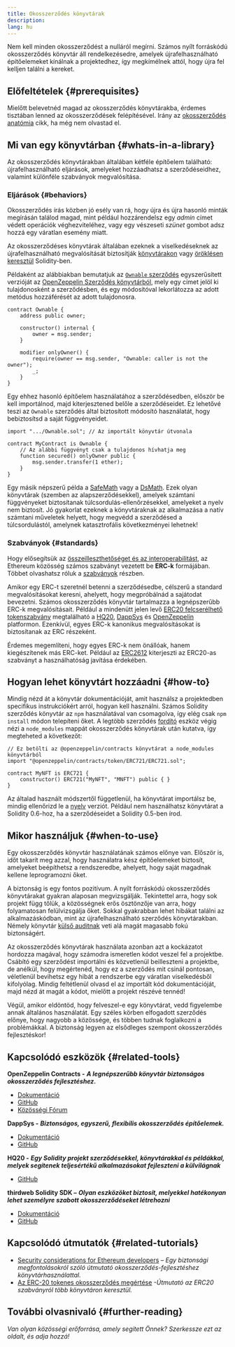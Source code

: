 ```yaml
---
title: Okosszerződés könyvtárak
description:
lang: hu
---
```


Nem kell minden okosszerződést a nulláról megírni. Számos nyílt forráskódú okosszerződés könyvtár áll rendelkezésedre, amelyek újrafelhasználható építőelemeket kínálnak a projektedhez, így megkímélnek attól, hogy újra fel kelljen találni a kereket.

## Előfeltételek \{#prerequisites}

Mielőtt belevetnéd magad az okosszerződés könyvtárakba, érdemes tisztában lenned az okosszerződések felépítésével. Irány az [okosszerződés anatómia](/developers/docs/smart-contracts/anatomy/) cikk, ha még nem olvastad el.

## Mi van egy könyvtárban \{#whats-in-a-library}

Az okosszerződés könyvtárakban általában kétféle építőelem található: újrafelhasználható eljárások, amelyeket hozzáadhatsz a szerződéseidhez, valamint különféle szabványok megvalósítása.

### Eljárások \{#behaviors}

Okosszerződés írás közben jó esély van rá, hogy újra és újra hasonló minták megírásán találod magad, mint például hozzárendelsz egy _admin_ címet védett operációk véghezviteléhez, vagy egy vészeseti _szünet_ gombot adsz hozzá egy váratlan esemény miatt.

Az okosszerződéses könyvtárak általában ezeknek a viselkedéseknek az újrafelhasználható megvalósítását biztosítják [könyvtárakon](https://solidity.readthedocs.io/en/v0.7.2/contracts.html#libraries) vagy [öröklésen keresztül](https://solidity.readthedocs.io/en/v0.7.2/contracts.html#inheritance) Solidity-ben.

Példaként az alábbiakban bemutatjuk az [`Ownable` szerződés](https://github.com/OpenZeppelin/openzeppelin-contracts/blob/v3.2.0/contracts/access/Ownable.sol) egyszerűsített verzióját az [OpenZeppelin Szerződés könyvtárból](https://github.com/OpenZeppelin/openzeppelin-contracts), mely egy címet jelöl ki tulajdonosként a szerződésben, és egy módosítóval lekorlátozza az adott metódus hozzáférését az adott tulajdonosra.

```solidity
contract Ownable {
    address public owner;

    constructor() internal {
        owner = msg.sender;
    }

    modifier onlyOwner() {
        require(owner == msg.sender, "Ownable: caller is not the owner");
        _;
    }
}
```

Egy ehhez hasonló építőelem használatához a szerződésedben, először be kell importálnod, majd kiterjesztened belőle a szerződéseidet. Ez lehetővé teszi az `Ownable` szerződés által biztosított módosító használatát, hogy bebiztosítsd a saját függvényeidet.

```solidity
import ".../Ownable.sol"; // Az importált könyvtár útvonala

contract MyContract is Ownable {
    // Az alábbi függvényt csak a tulajdonos hívhatja meg
    function secured() onlyOwner public {
        msg.sender.transfer(1 ether);
    }
}
```

Egy másik népszerű példa a [SafeMath](https://docs.openzeppelin.com/contracts/3.x/utilities#math) vagy a [DsMath](https://dappsys.readthedocs.io/en/latest/ds_math.html). Ezek olyan könyvtárak (szemben az alapszerződésekkel), amelyek számtani függvényeket biztosítanak túlcsordulás-ellenőrzésekkel, amelyeket a nyelv nem biztosít. Jó gyakorlat ezeknek a könyvtáraknak az alkalmazása a natív számtani műveletek helyett, hogy megvédd a szerződésed a túlcsordulástól, amelynek katasztrofális következményei lehetnek!

### Szabványok \{#standards}

Hogy elősegítsük az [összeilleszthetőséget és az interoperabilitást](/developers/docs/smart-contracts/composability/), az Ethereum közösség számos szabványt vezetett be **ERC-k** formájában. Többet olvashatsz róluk a [szabványok](/developers/docs/standards/) részben.

Amikor egy ERC-t szeretnél betenni a szerződésedbe, célszerű a standard megvalósításokat keresni, ahelyett, hogy megpróbálnád a sajátodat bevezetni. Számos okosszerződés könyvtár tartalmazza a legnépszerűbb ERC-k megvalósításait. Például a mindenütt jelen levő [ERC20 felcserélhető tokenszabvány](/developers/tutorials/understand-the-erc-20-token-smart-contract/) megtalálható a [HQ20](https://github.com/HQ20/contracts/blob/master/contracts/token/README.md), [DappSys](https://github.com/dapphub/ds-token/) és [OpenZeppelin](https://docs.openzeppelin.com/contracts/3.x/erc20) platformon. Ezenkívül, egyes ERC-k kanonikus megvalósításokat is biztosítanak az ERC részeként.

Érdemes megemlíteni, hogy egyes ERC-k nem önállóak, hanem kiegészítenek más ERC-ket. Például az [ERC2612](https://eips.ethereum.org/EIPS/eip-2612) kiterjeszti az ERC20-as szabványt a használhatóság javítása érdekében.

## Hogyan lehet könyvtárt hozzáadni \{#how-to}

Mindig nézd át a könyvtár dokumentációját, amit használsz a projektedben specifikus instrukciókért arról, hogyan kell használni. Számos Solidity szerződés könyvtár az `npm` használatával van csomagolva, így elég csak `npm install` módon telepíteni őket. A legtöbb szerződés [fordító](/developers/docs/smart-contracts/compiling/) eszköz végig nézi a `node_modules` mappát okosszerződés könyvtárak után kutatva, így megteheted a következőt:

```solidity
// Ez betölti az @openzeppelin/contracts könyvtárat a node_modules könyvtárból
import "@openzeppelin/contracts/token/ERC721/ERC721.sol";

contract MyNFT is ERC721 {
    constructor() ERC721("MyNFT", "MNFT") public { }
}
```

Az általad használt módszertől függetlenül, ha könyvtárat importálsz be, mindig ellenőrizd le a [nyelv](/developers/docs/smart-contracts/languages/) verziót. Például nem használhatsz könyvtárat a Solidity 0.6-hoz, ha a szerződéseidet a Solidity 0.5-ben írod.

## Mikor használjuk \{#when-to-use}

Egy okosszerződés könyvtár használatának számos előnye van. Először is, időt takarít meg azzal, hogy használatra kész építőelemeket biztosít, amelyeket beépíthetsz a rendszeredbe, ahelyett, hogy saját magadnak kellene leprogramozni őket.

A biztonság is egy fontos pozitívum. A nyílt forráskódú okosszerződés könyvtárakat gyakran alaposan megvizsgálják. Tekintettel arra, hogy sok projekt függ tőlük, a közösségnek erős ösztönzője van arra, hogy folyamatosan felülvizsgálja őket. Sokkal gyakrabban lehet hibákat találni az alkalmazáskódban, mint az újrafelhasználható szerződés könyvtárakban. Némely könyvtár [külső auditnak](https://github.com/OpenZeppelin/openzeppelin-contracts/tree/master/audit) veti alá magát magasabb fokú biztonságért.

Az okosszerződés könyvtárak használata azonban azt a kockázatot hordozza magával, hogy számodra ismeretlen kódot veszel fel a projektbe. Csábító egy szerződést importálni és közvetlenül beilleszteni a projektbe, de anélkül, hogy megértenéd, hogy ez a szerződés mit csinál pontosan, véletlenül bevihetsz egy hibát a rendszerbe egy váratlan viselkedésből kifolyólag. Mindig feltétlenül olvasd el az importált kód dokumentációját, majd nézd át magát a kódot, mielőtt a projekt részévé tennéd!

Végül, amikor eldöntöd, hogy felveszel-e egy könyvtárat, vedd figyelembe annak általános használatát. Egy széles körben elfogadott szerződés előnye, hogy nagyobb a közössége, és többen tudnak foglalkozni a problémákkal. A biztonság legyen az elsődleges szempont okosszerződés fejlesztéskor!

## Kapcsolódó eszközök \{#related-tools}

**OpenZeppelin Contracts -** **_A legnépszerűbb könyvtár biztonságos okosszerződés fejlesztéshez._**

- [Dokumentáció](https://docs.openzeppelin.com/contracts/)
- [GitHub](https://github.com/OpenZeppelin/openzeppelin-contracts)
- [Közösségi Fórum](https://forum.openzeppelin.com/c/general/16)

**DappSys -** **_Biztonságos, egyszerű, flexibilis okosszerződés építőelemek._**

- [Dokumentáció](https://dappsys.readthedocs.io/)
- [GitHub](https://github.com/dapphub/dappsys)

**HQ20 -** **_Egy Solidity projekt szerződésekkel, könyvtárakkal és példákkal, melyek segítenek teljesértékű alkalmazásokat fejleszteni a külvilágnak_**

- [GitHub](https://github.com/HQ20/contracts)

**thirdweb Solidity SDK –** **_Olyan eszközöket biztosít, melyekkel hatékonyan lehet személyre szabott okosszerződéseket létrehozni_**

- [Dokumentáció](https://portal.thirdweb.com/solidity/)
- [GitHub](https://github.com/thirdweb-dev/contracts)

## Kapcsolódó útmutatók \{#related-tutorials}

- [Security considerations for Ethereum developers](/developers/docs/smart-contracts/security/) _– Egy biztonsági megfontolásokról szóló útmutató okosszerződés-fejlesztéshez könyvtárhasználattal._
- [Az ERC-20 tokenes okosszerződés megértése](/developers/tutorials/understand-the-erc-20-token-smart-contract/) _-Útmutató az ERC20 szabványról több könyvtáron keresztül._

## További olvasnivaló \{#further-reading}

_Van olyan közösségi erőforrása, amely segített Önnek? Szerkessze ezt az oldalt, és adja hozzá!_

